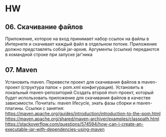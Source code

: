 # HW

## 06. Скачивание файлов

Приложение, которое на вход принимает набор ссылок на файлы в Интернете и скачивает каждый файл в отдельном потоке. Приложение должно представлять собой jar-архив. Аргументы (ссылки) передаются в командной строке при запуске jar'ника

## 07. Maven

Установить maven.
Перевести проект для скачивания файлов в maven-проект (структура папок + pom.xml конфигурация).  Установить в локальный maven-репозиторий
Создать второй mvn-проект, который будет использовать приложение для скачивания файлов в качестве зависимости. 
Почитать: maven lifecycle, знать фазы сборки и maven-плагины.
Ссылки с занятия: 
https://maven.apache.org/guides/introduction/introduction-to-the-pom.html
https://maven.apache.org/shared/maven-archiver/examples/classpath.html
https://stackoverflow.com/questions/574594/how-can-i-create-an-executable-jar-with-dependencies-using-maven
